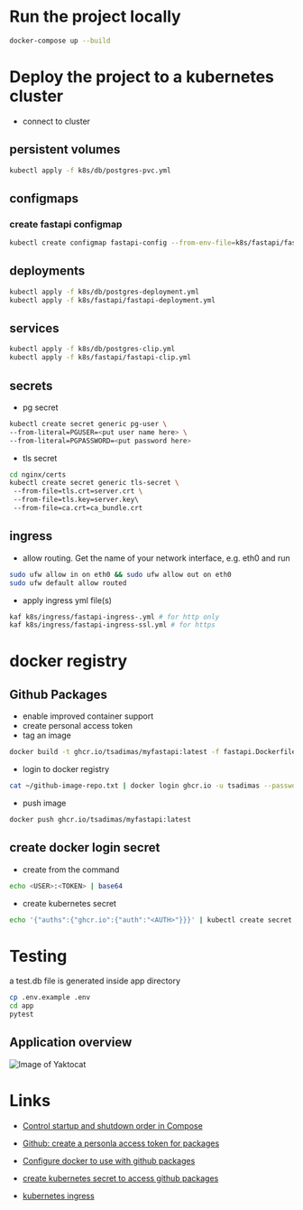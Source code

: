 # Run the project locally
```bash
docker-compose up --build
```

# Deploy the project to a kubernetes cluster

* connect to cluster

## persistent volumes
```bash
kubectl apply -f k8s/db/postgres-pvc.yml
```
## configmaps
### create fastapi configmap
```bash
kubectl create configmap fastapi-config --from-env-file=k8s/fastapi/fastapi.env
```

## deployments
```bash
kubectl apply -f k8s/db/postgres-deployment.yml
kubectl apply -f k8s/fastapi/fastapi-deployment.yml
```

## services
```bash
kubectl apply -f k8s/db/postgres-clip.yml
kubectl apply -f k8s/fastapi/fastapi-clip.yml

```
## secrets
* pg secret

```bash
kubectl create secret generic pg-user \
--from-literal=PGUSER=<put user name here> \
--from-literal=PGPASSWORD=<put password here>
```
* tls secret
```bash
cd nginx/certs
kubectl create secret generic tls-secret \ 
 --from-file=tls.crt=server.crt \             
 --from-file=tls.key=server.key\             
 --from-file=ca.crt=ca_bundle.crt
```

## ingress

* allow routing. Get the name of your network interface, e.g. eth0 and run
```bash
sudo ufw allow in on eth0 && sudo ufw allow out on eth0
sudo ufw default allow routed
```

* apply ingress yml file(s)
```bash
kaf k8s/ingress/fastapi-ingress-.yml # for http only
kaf k8s/ingress/fastapi-ingress-ssl.yml # for https
```
# docker registry
## Github Packages
* enable improved container support
* create personal access token
* tag an image
```bash
docker build -t ghcr.io/tsadimas/myfastapi:latest -f fastapi.Dockerfile .
```
* login to docker registry
```bash
cat ~/github-image-repo.txt | docker login ghcr.io -u tsadimas --password-stdin
```
* push image
```bash
docker push ghcr.io/tsadimas/myfastapi:latest
```

## create docker login secret
* create <AUTH> from the command
```bash
echo <USER>:<TOKEN> | base64
```
* create kubernetes secret
```bash
echo '{"auths":{"ghcr.io":{"auth":"<AUTH>"}}}' | kubectl create secret generic dockerconfigjson-github-com --type=kubernetes.io/dockerconfigjson --from-file=.dockerconfigjson=/dev/stdin
```

# Testing
a test.db file is generated inside app directory
```bash
cp .env.example .env
cd app
pytest
```


## Application overview

![Image of Yaktocat](assets/img/fastapi-lab.png)
# Links
* [Control startup and shutdown order in Compose](https://docs.docker.com/compose/startup-order/)

* [Github: create a personla access token for packages](https://docs.github.com/en/github/authenticating-to-github/creating-a-personal-access-token)

* [Configure docker to use with github packages](https://docs.github.com/en/packages/guides/configuring-docker-for-use-with-github-packages)

* [create kubernetes secret to access github packages](https://stackoverflow.com/questions/61912589/how-can-i-use-github-packages-docker-registry-in-kubernetes-dockerconfigjson)

* [kubernetes ingress](https://kubernetes.io/docs/concepts/services-networking/ingress/)
 
 
